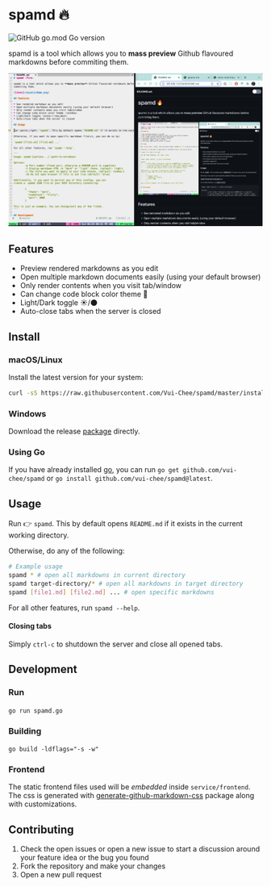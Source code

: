 # spamd :fire: 

<img alt="GitHub go.mod Go version" src="https://img.shields.io/github/go-mod/go-version/vui-chee/spamd">

spamd is a tool which allows you to **mass preview** Github flavoured markdowns before
commiting them.

![demo](https://github.com/Vui-Chee/spamd/blob/master/assets/demo.png?raw=true)

## Features

* Preview rendered markdowns as you edit
* Open multiple markdown documents easily (using your default browser)
* Only render contents when you visit tab/window
* Can change code block color theme :rainbow:
* Light/Dark toggle :sunny:/:new_moon:
* Auto-close tabs when the server is closed

## Install

### macOS/Linux

Install the latest version for your system:

```sh
curl -sS https://raw.githubusercontent.com/Vui-Chee/spamd/master/install.sh | sh
```

### Windows

Download the release [package](https://github.com/Vui-Chee/spamd/releases/download/v0.1.1/spamd_windows_amd64)
directly.

### Using Go

If you have already installed [go](https://go.dev/dl/), you can run `go get github.com/vui-chee/spamd` or
`go install github.com/vui-chee/spamd@latest`.

## Usage

Run :point_right: `spamd`. This by default opens `README.md` if it exists in the current working directory.

Otherwise, do any of the following:

```sh
# Example usage
spamd * # open all markdowns in current directory
spamd target-directory/* # open all markdowns in target directory
spamd [file1.md] [file2.md] ... # open specific markdowns
```

For all other features, run `spamd --help`.

#### Closing tabs

Simply `ctrl-c` to shutdown the server and close all opened tabs.

## Development

### Run

`go run spamd.go`

### Building

`go build -ldflags="-s -w"`

### Frontend 

The static frontend files used will be *embedded* inside `service/frontend`. The css
is generated with [generate-github-markdown-css](https://github.com/sindresorhus/generate-github-markdown-css) package along with customizations.

## Contributing

1. Check the open issues or open a new issue to start a discussion around your feature idea or the bug you found
2. Fork the repository and make your changes
3. Open a new pull request

